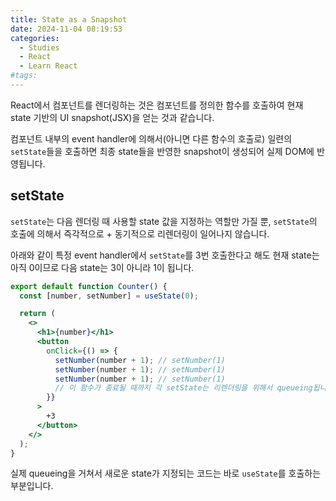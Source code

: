 ```yaml
---
title: State as a Snapshot
date: 2024-11-04 08:19:53
categories:
  - Studies
  - React
  - Learn React
#tags:
---
```

React에서 컴포넌트를 렌더링하는 것은 컴포넌트를 정의한 함수를 호출하여 현재 state 기반의 UI snapshot(JSX)을 얻는 것과 같습니다.

컴포넌트 내부의 event handler에 의해서(아니면 다른 함수의 호출로) 일련의 `setState`들을 호출하면 최종 state들을 반영한 snapshot이 생성되어 실제 DOM에 반영됩니다.

## setState

`setState`는 다음 렌더링 때 사용할 state 값을 지정하는 역할만 가질 뿐, `setState`의 호출에 의해서 즉각적으로 + 동기적으로 리렌더링이 일어나지 않습니다.

아래와 같이 특정 event handler에서 `setState`를 3번 호출한다고 해도 현재 state는 아직 0이므로 다음 state는 3이 아니라 1이 됩니다.

```jsx
export default function Counter() {
  const [number, setNumber] = useState(0);

  return (
    <>
      <h1>{number}</h1>
      <button
        onClick={() => {
          setNumber(number + 1); // setNumber(1)
          setNumber(number + 1); // setNumber(1)
          setNumber(number + 1); // setNumber(1)
          // 이 함수가 종료될 때까지 각 setState는 리렌더링을 위해서 queueing됩니다!
        }}
      >
        +3
      </button>
    </>
  );
}
```

실제 queueing을 거쳐서 새로운 state가 지정되는 코드는 바로 `useState`를 호출하는 부분입니다.
